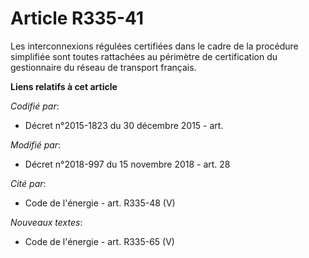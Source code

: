 # Article R335-41

Les interconnexions régulées certifiées dans le cadre de la procédure simplifiée sont toutes rattachées au périmètre de
certification du gestionnaire du réseau de transport français.

**Liens relatifs à cet article**

_Codifié par_:

  - Décret n°2015-1823 du 30 décembre 2015 - art.

_Modifié par_:

  - Décret n°2018-997 du 15 novembre 2018 - art. 28

_Cité par_:

  - Code de l'énergie - art. R335-48 (V)

_Nouveaux textes_:

  - Code de l'énergie - art. R335-65 (V)
